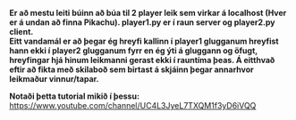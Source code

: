 **Er að mestu leiti búinn að búa til 2 player leik sem virkar á localhost (Hver er á undan að finna Pikachu). player1.py er í raun server og player2.py client.  
Eitt vandamál er að þegar ég hreyfi kallinn í player1 glugganum hreyfist hann ekki í player2 glugganum fyrr en ég ýti á gluggann og öfugt, hreyfingar hjá hinum leikmanni gerast ekki í rauntíma þeas. Á eitthvað eftir að fikta með skilaboð sem birtast á skjáinn þegar annarhvor leikmaður vinnur/tapar.**  

**Notaði þetta tutorial mikið í þessu:**    
https://www.youtube.com/channel/UC4L3JyeL7TXQM1f3yD6iVQQ
